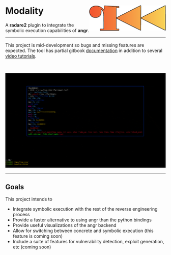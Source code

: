 # Modality <img src="docs/logo.png" align="right" alt="logo" width="240">

A **radare2** plugin to integrate the symbolic execution capabilities of **angr**. 

---

This project is mid-development so bugs and missing features are expected. The tool has partial gitbook [documentation](https://chasekanipe.gitbook.io/modality/) in addition to several [video tutorials](https://www.youtube.com/playlist?list=PL5k2-CzbGSTRkCp7_L4RRudVaIVdKx3pT).

<br>

<p align="center">
  <img src="docs/preview.gif" />
</p>

---

## Goals

This project intends to
 - Integrate symbolic execution with the rest of the reverse engineering process
 - Provide a faster alternative to using angr than the python bindings
 - Provide useful visualizations of the angr backend
 - Allow for switching between concrete and symbolic execution (this feature is coming soon)
 - Include a suite of features for vulnerability detection, exploit generation, etc (coming soon)

